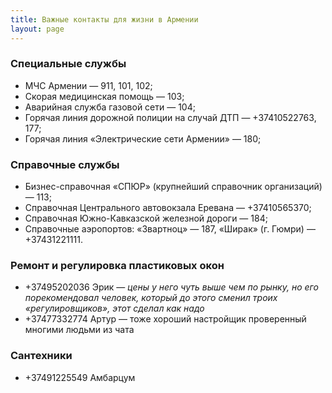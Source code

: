 ```yaml
---
title: Важные контакты для жизни в Армении
layout: page
---
```


### Специальные службы

- МЧС Армении — 911, 101, 102;
- Скорая медицинская помощь — 103;
- Аварийная служба газовой сети — 104;
- Горячая линия дорожной полиции на случай ДТП — +37410522763, 177;
- Горячая линия «Электрические сети Армении» — 180;

### Справочные службы

- Бизнес-справочная «СПЮР» (крупнейший справочник организаций) — 113;
- Справочная Центрального автовокзала Еревана — +37410565370;
- Справочная Южно-Кавказской железной дороги — 184;
- Справочные аэропортов: «Звартноц» — 187, «Ширак» (г. Гюмри) — +37431221111.

### Ремонт и регулировка пластиковых окон

- +37495202036 Эрик — *цены у него чуть выше чем по рынку, но его порекомендовал человек, который до этого сменил троих «регулировщиков», этот сделал как надо*
- +37477332774 Артур — тоже хороший настройщик проверенный многими людьми из чата

### Сантехники

- +37491225549 Амбарцум
